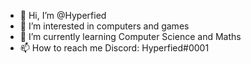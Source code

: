 - 👋 Hi, I’m @Hyperfied
- 👀 I’m interested in computers and games
- 🌱 I’m currently learning Computer Science and Maths
- 📫 How to reach me Discord: Hyperfied#0001

<!---
Hyperfied/Hyperfied is a ✨ special ✨ repository because its `README.md` (this file) appears on your GitHub profile.
You can click the Preview link to take a look at your changes.
--->
